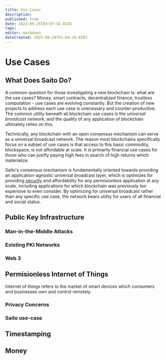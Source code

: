 ```yaml
---
title: Use Cases
description: 
published: true
date: 2023-09-25T04:07:42.819Z
tags: 
editor: markdown
dateCreated: 2023-09-24T01:04:19.828Z
---
```


# Use Cases

## What Does Saito Do?

A common question for those investigating a new blockchain is: what are the use cases? Money, smart contracts, decentralized finance, trustless computation - use cases are evolving constantly. But the creation of new projects to address each use case is unecessary and counter-productive. The common utility beneath all blockchain use cases is the *universal broadcast network*, and the quality of any application of blockchain ultimately relies on this.


Technically, any blockchain with an *open* consensus mechanism can serve as a universal broadcast network. The reason most blockchains specifically focus on a subset of use cases is that access to this basic commodity, blockspace, is not affordable at scale. It is primarily financial use cases for those who can justify paying high fees in search of high returns which materialize.

Saito's consensus mechanism is fundamentally oriented towards providing an application-agnostic universal broadcast layer, which is optimizes for providing [security](https://wiki.saito.io/consensus/majoritarian-attacks) and affordability for any permisionless application at any scale, including applications for which blockchain was previously too expensive to even consider. By optimizing for universal broadcast rather than any specific use case, the network bears utility for users of all financial and social status.

## Public Key Infrastructure


### Man-in-the-Middle Attacks

### Existing PKI Networks

### Web 3


## Permisionless Internet of Things

Internet of things refers to the market of smart devices which consumers and businesses own and control remotely.


### Privacy Concerns


### Saito use-case

## Timestamping

## Money